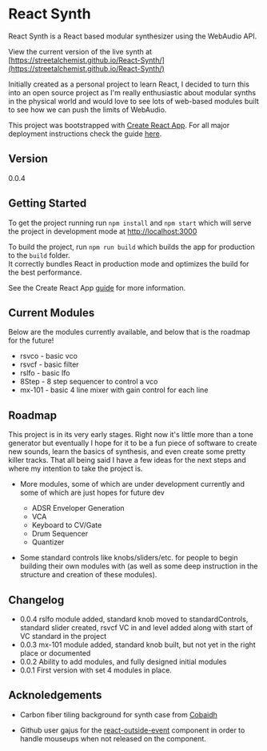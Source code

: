 # React Synth

React Synth is a React based modular synthesizer using the WebAudio API.

View the current version of the live synth at [https://streetalchemist.github.io/React-Synth/](https://streetalchemist.github.io/React-Synth/)

Initially created as a personal project to learn React, I decided to turn this into an open source project as I'm really enthusiastic about modular synths in the physical world and would love to see lots of web-based modules built to see how we can push the limits of WebAudio.

This project was bootstrapped with [Create React App](https://github.com/facebookincubator/create-react-app). For all major deployment instructions check the guide [here](https://github.com/facebookincubator/create-react-app/blob/master/packages/react-scripts/template/README.md).

## Version
0.0.4

## Getting Started

To get the project running run `npm install` and `npm start` which will serve the project in development mode at [http://localhost:3000](http://localhost:3000)

To build the project, run `npm run build` which builds the app for production to the `build` folder.<br>
It correctly bundles React in production mode and optimizes the build for the best performance.

See the Create React App [guide](https://github.com/facebookincubator/create-react-app/blob/master/packages/react-scripts/template/README.md) for more information.

## Current Modules

Below are the modules currently available, and below that is the roadmap for the future!

- rsvco - basic vco
- rsvcf - basic filter
- rslfo - basic lfo
- 8Step - 8 step sequencer to control a vco
- mx-101 - basic 4 line mixer with gain control for each line

## Roadmap

This project is in its very early stages. Right now it's little more than a tone generator but eventually I hope for it to be a fun piece of software to create new sounds, learn the basics of synthesis, and even create some pretty killer tracks. That all being said I have a few ideas for the next steps and where my intention to take the project is.

- More modules, some of which are under development currently and some of which are just hopes for future dev
	- ADSR Enveloper Generation
	- VCA
	- Keyboard to CV/Gate
	- Drum Sequencer
	- Quantizer

- Some standard controls like knobs/sliders/etc. for people to begin building their own modules with (as well as some deep instruction in the structure and creation of these modules).


## Changelog

- 0.0.4 rslfo module added, standard knob moved to standardControls, standard slider created, rsvcf VC in and level added along with start of VC standard in the project
- 0.0.3 mx-101 module added, standard knob built, but not yet in the right place or documented
- 0.0.2 Ability to add modules, and fully designed initial modules
- 0.0.1 First version with set 4 modules in place.

## Acknoledgements

- Carbon fiber tiling background for synth case from [Cobaidh](https://community.coreldraw.com/show/community_galleries_abc_/m/cobaidh/143125)

- Github user gajus for the [react-outside-event](https://github.com/gajus/react-outside-event) component in order to handle mouseups when not released on the component.